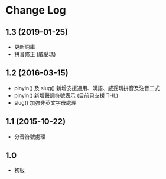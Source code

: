 # Change Log

## 1.3 (2019-01-25)

* 更新詞庫
* 拼音修正 (威妥瑪)

## 1.2 (2016-03-15)

* pinyin() 及 slug() 新增支援通用、漢語、威妥瑪拼音及注音二式
* pinyin() 新增聲調符號表示 (目前只支援 THL)
* slug() 加強非英文字母處理

## 1.1 (2015-10-22)

* 分音符號處理

## 1.0

* 初板


